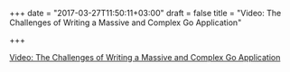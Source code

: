 +++
date = "2017-03-27T11:50:11+03:00"
draft = false
title = "Video: The Challenges of Writing a Massive and Complex Go Application"

+++

<p><a href="https://golangnews.com/stories/1964-video-the-challenges-of-writing-a-massive-and-complex-go-application">Video: The Challenges of Writing a Massive and Complex Go Application</a></p>